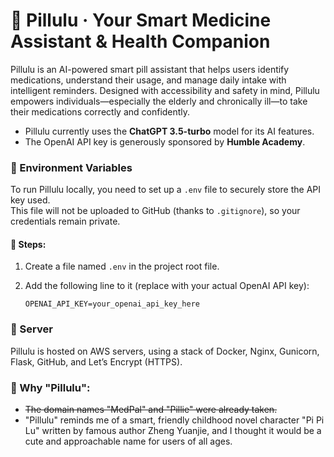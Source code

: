 # 💊 Pillulu · Your Smart Medicine Assistant & Health Companion

Pillulu is an AI-powered smart pill assistant that helps users identify medications, understand their usage, and manage daily intake with intelligent reminders. Designed with accessibility and safety in mind, Pillulu empowers individuals—especially the elderly and chronically ill—to take their medications correctly and confidently.
- Pillulu currently uses the **ChatGPT 3.5-turbo** model for its AI features.  
- The OpenAI API key is generously sponsored by **Humble Academy**. 

### 🔐 Environment Variables

To run Pillulu locally, you need to set up a `.env` file to securely store the API key used.  
This file will not be uploaded to GitHub (thanks to `.gitignore`), so your credentials remain private.

#### 🔧 Steps:

1. Create a file named `.env` in the project root file.
2. Add the following line to it (replace with your actual OpenAI API key):

   ```env
   OPENAI_API_KEY=your_openai_api_key_here

### 💁 Server

Pillulu is hosted on AWS servers, using a stack of Docker, Nginx, Gunicorn, Flask, GitHub, and Let’s Encrypt (HTTPS).

### 📝 Why "Pillulu":

- ~~The domain names "MedPal" and "Pillie" were already taken.~~
- "Pillulu" reminds me of a smart, friendly childhood novel character "Pi Pi Lu" written by famous author Zheng Yuanjie, and I thought it would be a cute and approachable name for users of all ages.